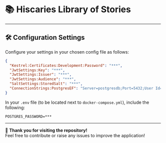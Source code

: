# 📚 Hiscaries Library of Stories

---

## 🛠️ Configuration Settings

Configure your settings in your chosen config file as follows:

```json
{
  "Kestrel:Certificates:Development:Password": "***",
  "JwtSettings:Key": "***",
  "JwtSettings:Issuer": "***",
  "JwtSettings:Audience": "***",
  "SaltSettings:StoredSalt": "***",
  "ConnectionStrings:PostgresEF": "Server=postgresdb;Port=5432;User Id=postgres;Password=***;Database=hiscarydbef;Include Error Detail=true;"
}
```

In your `.env` file (to be located next to `docker-compose.yml`), include the following:

```
POSTGRES_PASSWORD=***
```

---

🎉 **Thank you for visiting the repository!**  
Feel free to contribute or raise any issues to improve the application!
